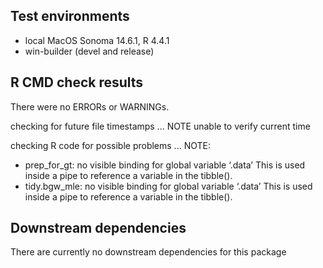 ##  Test environments
* local MacOS Sonoma 14.6.1, R 4.4.1
* win-builder (devel and release)

## R CMD check results
There were no ERRORs or WARNINGs.

checking for future file timestamps ... NOTE
  unable to verify current time
  
checking R code for possible problems ... NOTE:
  - prep_for_gt: no visible binding for global variable ‘.data’ This is used inside a pipe to reference a variable in the tibble().
  - tidy.bgw_mle: no visible binding for global variable ‘.data’ This is used inside a pipe to reference a variable in the tibble().

## Downstream dependencies
There are currently no downstream dependencies for this package
